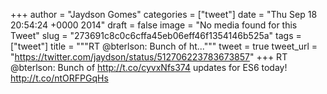 
+++
author = "Jaydson Gomes"
categories = ["tweet"]
date = "Thu Sep 18 20:54:24 +0000 2014"
draft = false
image = "No media found for this Tweet"
slug = "273691c8c0c6cffa45eb06eff46f1354146b525a"
tags = ["tweet"]
title = """RT @bterlson: Bunch of ht..."""
tweet = true
tweet_url = "https://twitter.com/jaydson/status/512706223783673857"
+++
RT @bterlson: Bunch of http://t.co/cyvxNfs374 updates for ES6 today! http://t.co/ntORFPGqHs
